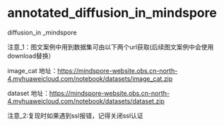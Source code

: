 # annotated_diffusion_in_mindspore
diffusion_in _mindspore

注意_1：图文案例中用到数据集可由以下两个url获取(后续图文案例中会使用download替换）

image_cat 地址：https://mindspore-website.obs.cn-north-4.myhuaweicloud.com/notebook/datasets/image_cat.zip

dataset 地址：https://mindspore-website.obs.cn-north-4.myhuaweicloud.com/notebook/datasets/dataset.zip

注意_2:复现时如果遇到ssl报错，记得关闭ssl认证

